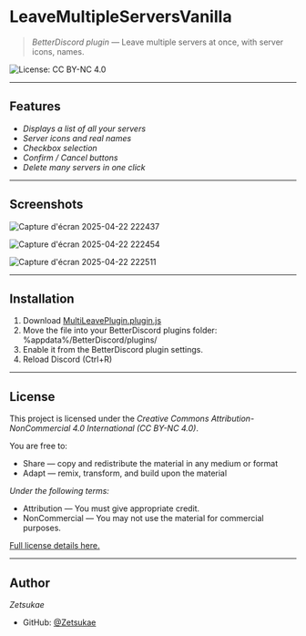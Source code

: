 # LeaveMultipleServersVanilla

> *BetterDiscord plugin* — Leave multiple servers at once, with server icons, names.

![License: CC BY-NC 4.0](https://img.shields.io/badge/License-CC%20BY--NC%204.0-lightgrey.svg)

---

## Features

- *Displays a list of all your servers*
- *Server icons and real names*
- *Checkbox selection*
- *Confirm / Cancel buttons*
- *Delete many servers in one click*

---

## Screenshots
![Capture d'écran 2025-04-22 222437](https://github.com/user-attachments/assets/e5e68112-6ffc-49ac-8f92-21d8d2fc6e87)

![Capture d'écran 2025-04-22 222454](https://github.com/user-attachments/assets/43d9982e-2cc4-4e40-81ce-f0636b2d5293)

![Capture d'écran 2025-04-22 222511](https://github.com/user-attachments/assets/63250ac0-694e-4241-94e9-129b4185302b)

---

## Installation

1. Download [MultiLeavePlugin.plugin.js](https://github.com/Zetsukae/LMSV-BetterDiscord-Plugin/releases/download/LeaveMultipleServersVanilla/MultiLeavePlugin.plugin.js)
2. Move the file into your BetterDiscord plugins folder: %appdata%/BetterDiscord/plugins/
3. Enable it from the BetterDiscord plugin settings.
4. Reload Discord (Ctrl+R)

---

## License

This project is licensed under the *Creative Commons Attribution-NonCommercial 4.0 International (CC BY-NC 4.0)*.

You are free to:
- Share — copy and redistribute the material in any medium or format
- Adapt — remix, transform, and build upon the material

*Under the following terms:*
- Attribution — You must give appropriate credit.
- NonCommercial — You may not use the material for commercial purposes.

[Full license details here.](https://creativecommons.org/licenses/by-nc/4.0/)

---

## Author

*Zetsukae*

- GitHub: [@Zetsukae](https://github.com/Zetsukae)
